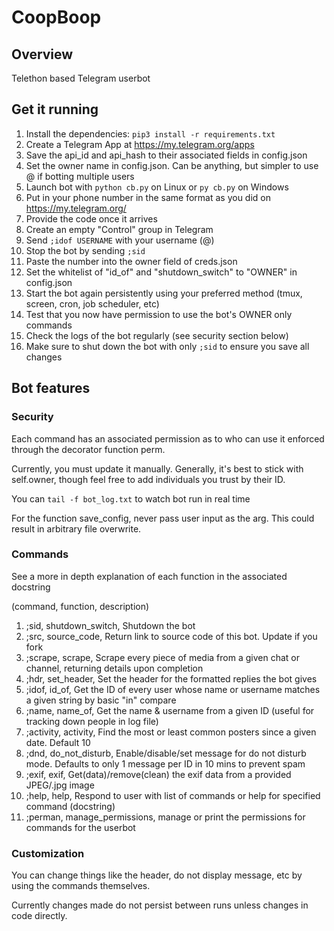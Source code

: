 # CoopBoop

## Overview
Telethon based Telegram userbot

## Get it running
1. Install the dependencies: `pip3 install -r requirements.txt`
2. Create a Telegram App at https://my.telegram.org/apps
3. Save the api_id and api_hash to their associated fields in config.json
4. Set the owner name in config.json. Can be anything, but simpler to use @ if botting multiple users
5. Launch bot with `python cb.py` on Linux or `py cb.py` on Windows
6. Put in your phone number in the same format as you did on https://my.telegram.org/
7. Provide the code once it arrives
8. Create an empty "Control" group in Telegram
9. Send `;idof USERNAME` with your username (@)
10. Stop the bot by sending `;sid`
11. Paste the number into the owner field of creds.json
12. Set the whitelist of "id_of" and "shutdown_switch" to "OWNER" in config.json
13. Start the bot again persistently using your preferred method (tmux, screen, cron, job scheduler, etc)
14. Test that you now have permission to use the bot's OWNER only commands
15. Check the logs of the bot regularly (see security section below)
16. Make sure to shut down the bot with only `;sid` to ensure you save all changes

## Bot features
### Security
Each command has an associated permission as to who can use it enforced through the decorator function perm.

Currently, you must update it manually. Generally, it's best to stick with self.owner, though feel free to add individuals you trust by their ID.

You can `tail -f bot_log.txt` to watch bot run in real time

For the function save_config, never pass user input as the arg. This could result in arbitrary file overwrite.

### Commands
See a more in depth explanation of each function in the associated docstring

(command, function, description)
1. ;sid, shutdown_switch, Shutdown the bot
2. ;src, source_code, Return link to source code of this bot. Update if you fork
3. ;scrape, scrape, Scrape every piece of media from a given chat or channel, returning details upon completion
4. ;hdr, set_header, Set the header for the formatted replies the bot gives
5. ;idof, id_of, Get the ID of every user whose name or username matches a given string by basic "in" compare
6. ;name, name_of, Get the name & username from a given ID (useful for tracking down people in log file)
7. ;activity, activity, Find the most or least common posters since a given date. Default 10
8. ;dnd, do_not_disturb, Enable/disable/set message for do not disturb mode. Defaults to only 1 message per ID in 10 mins to prevent spam
9. ;exif, exif, Get(data)/remove(clean) the exif data from a provided JPEG/.jpg image
10. ;help, help, Respond to user with list of commands or help for specified command (docstring)
11. ;perman, manage_permissions, manage or print the permissions for commands for the userbot

### Customization

You can change things like the header, do not display message, etc by using the commands themselves.

Currently changes made do not persist between runs unless changes in code directly.
